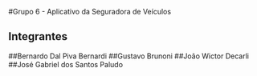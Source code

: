 #Grupo 6 - Aplicativo da Seguradora de Veículos

## Integrantes

##Bernardo Dal Piva Bernardi
##Gustavo Brunoni
##João Wictor Decarli
##José Gabriel dos Santos Paludo
